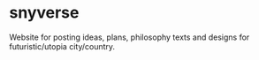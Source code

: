 # snyverse
Website for posting ideas, plans, philosophy texts and designs for futuristic/utopia city/country. 
